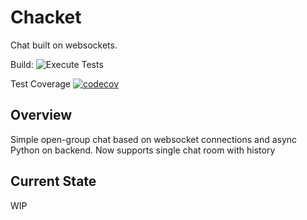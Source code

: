 # Chacket
Chat built on websockets. 

Build: ![Execute Tests](https://github.com/SHAKOTN/Chacket/workflows/Execute%20Tests/badge.svg)

Test Coverage [![codecov](https://codecov.io/gh/SHAKOTN/Chacket/branch/main/graph/badge.svg?token=5EUXUGKD0O)](https://codecov.io/gh/SHAKOTN/Chacket)

## Overview
Simple open-group chat based on websocket connections and async Python on backend.
Now supports single chat room with history

## Current State
WIP
